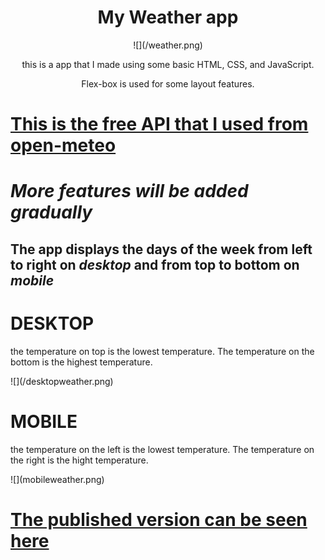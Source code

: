 <div style="text-align: center;">
<h1>My Weather app</h1>
![](/weather.png)
<p>this is a app that I made using some basic HTML, CSS, and JavaScript.</p>
<p>Flex-box is used for some layout features.</p>
</div>

# [This is the free API that I used from open-meteo](https://open-meteo.com/)

# **_More features will be added gradually_**

## The app displays the days of the week from left to right on **_desktop_** and from top to bottom on **_mobile_**

# DESKTOP
<p>the temperature on top is the lowest temperature. The temperature on the bottom is the highest temperature.</p>
![](/desktopweather.png)

# MOBILE
<p>the temperature on the left is the lowest temperature. The temperature on the right is the hight temperature.</p>
![](mobileweather.png)






# [The published version can be seen here](https://vincinchristmas.github.io/WeatherConditionToday/)
